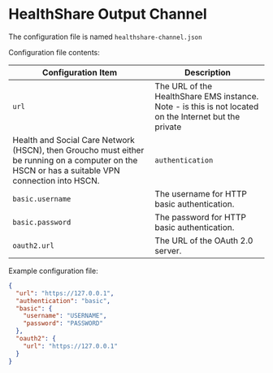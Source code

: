 # HealthShare Output Channel
The configuration file is named `healthshare-channel.json`

Configuration file contents:

| Configuration Item | Description |
|--------------------|-------------|
| `url` | The URL of the HealthShare EMS instance. Note - is this is not located on the Internet but the private
Health and Social Care Network (HSCN), then Groucho must either be running on a computer on the HSCN or has a suitable VPN connection into HSCN. | `authentication` | The method of authenticating with HealthShare EMS. It must be one of `basic` or `oauth2`. |
| `basic.username` | The username for HTTP basic authentication. |
| `basic.password` | The password for HTTP basic authentication. |
| `oauth2.url` | The URL of the OAuth 2.0 server. |

Example configuration file:
```JSON
{
  "url": "https://127.0.0.1",
  "authentication": "basic",
  "basic": {
    "username": "USERNAME",
    "password": "PASSWORD"
  },
  "oauth2": {
    "url": "https://127.0.0.1"
  }
}
```
